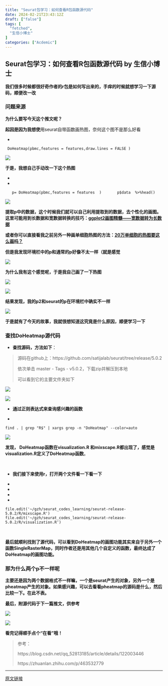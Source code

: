 ```yaml
---
title: "Seurat包学习：如何查看R包函数源代码"
date: 2024-02-21T23:43:12Z
draft: ["false"]
tags: [
  "fetched",
  "生信小博士"
]
categories: ["Acdemic"]
---
```

Seurat包学习：如何查看R包函数源代码 by 生信小博士
------
<div><p><span><strong>我们很多时候都很好奇作者的r包是如何写出来的，手痒的时候就想学习一下源码，顺便改一改</strong></span></p><h3><span>问题来源</span></h3><p><strong><span>为什么要写今天这个推文呢？</span></strong></p><p><strong><span>起因是因为我想使</span></strong>用seurat自带函数画热图，奈何这个图不是那么好看</p><section><ul><li></ul><pre data-lang="objectivec"><code><span> DoHeatmap(pbmc,features = features,draw.lines = FALSE )</span></code></pre></section><p><img data-galleryid="" data-imgfileid="100002359" data-ratio="0.49537037037037035" data-s="300,640" data-src="https://mmbiz.qpic.cn/sz_mmbiz_png/xVhD7345Skuezibr4yibrLLAF81IZ92gl0XGshnnrOss3BgibTODLickzNV786Q8l7wpQz5EnBME1GvoXcmId3iaiaEw/640?wx_fmt=png&amp;from=appmsg" data-type="png" data-w="1080" src="https://mmbiz.qpic.cn/sz_mmbiz_png/xVhD7345Skuezibr4yibrLLAF81IZ92gl0XGshnnrOss3BgibTODLickzNV786Q8l7wpQz5EnBME1GvoXcmId3iaiaEw/640?wx_fmt=png&amp;from=appmsg"></p><p data-pid="lYTZvdDG"><strong><span>于是，我想自己手动改一下这个热图</span></strong><br></p><section><ul><li><li></ul><pre data-lang="perl"><code><span>   p= DoHeatmap(pbmc,features = features  )    </span></code><code><span>   p$data  %&gt;%head()</span></code></pre></section><p><img data-galleryid="" data-imgfileid="100002361" data-ratio="0.3036144578313253" data-s="300,640" data-src="https://mmbiz.qpic.cn/sz_mmbiz_png/xVhD7345Skuezibr4yibrLLAF81IZ92gl00oKRJQp7Y5FfPByPBnJ5InJpFNI6cU63qsVHv4UmEjGv4pDVeqgeibA/640?wx_fmt=png&amp;from=appmsg" data-type="png" data-w="415" src="https://mmbiz.qpic.cn/sz_mmbiz_png/xVhD7345Skuezibr4yibrLLAF81IZ92gl00oKRJQp7Y5FfPByPBnJ5InJpFNI6cU63qsVHv4UmEjGv4pDVeqgeibA/640?wx_fmt=png&amp;from=appmsg"></p><p><strong><span>提取p中的数据，这个时候我们就可以自己利用提取到的数据，去个性化的画图。这里可能用到长数据和宽数据转换的技巧</span></strong><strong><span>：<a target="_blank" href="http://mp.weixin.qq.com/s?__biz=Mzg2NDcxMzYwNg==&amp;mid=2247485531&amp;idx=1&amp;sn=a3b8477a073a71f0d2d9151683fb2715&amp;chksm=ce6466b2f913efa4ef3f38cca4c36a8490b47faff699f2d06840a7fbb2295db3d871fa4f89ed&amp;scene=21#wechat_redirect" textvalue="ggplot2画图精髓——宽数据转为长数据" linktype="text" imgurl="" imgdata="null" data-itemshowtype="0" tab="innerlink" data-linktype="2">ggplot2画图精髓——宽数据转为长数据</a></span></strong></p><p><strong>或者你可以直接看我之前另外一种画单细胞热图的方法：<a target="_blank" href="http://mp.weixin.qq.com/s?__biz=Mzg2NDcxMzYwNg==&amp;mid=2247485468&amp;idx=1&amp;sn=f1955d6d4b5bf01778564e970ce9ed6a&amp;chksm=ce6466f5f913efe3d92e8a8151a56ad27e9d1ac783e790f89bb16cf7f317c90da7a3dc15fba1&amp;scene=21#wechat_redirect" textvalue="20万单细胞的热图要这么画吗？" linktype="text" imgurl="" imgdata="null" data-itemshowtype="0" tab="innerlink" data-linktype="2">20万单细胞的热图要这么画吗？</a><br></strong></p><p><span><strong><span>但是</span></strong></span><span><strong><span>我发现环境栏中的p和通常的p好像不太一样（就是感觉</span></strong></span></p><p><img data-galleryid="" data-imgfileid="100002360" data-ratio="0.355" data-s="300,640" data-src="https://mmbiz.qpic.cn/sz_mmbiz_png/xVhD7345Skuezibr4yibrLLAF81IZ92gl0IVsfTthse2ss623HWxh4H0gys3KVN72Ao2tyaslJ3NPX4QaPdl2KDQ/640?wx_fmt=png&amp;from=appmsg" data-type="png" data-w="400" src="https://mmbiz.qpic.cn/sz_mmbiz_png/xVhD7345Skuezibr4yibrLLAF81IZ92gl0IVsfTthse2ss623HWxh4H0gys3KVN72Ao2tyaslJ3NPX4QaPdl2KDQ/640?wx_fmt=png&amp;from=appmsg"></p><p><strong>为什么我有这个感觉呢，于是我自己画了一下热图</strong></p><p><img data-galleryid="" data-imgfileid="100002363" data-ratio="0.2106951871657754" data-s="300,640" data-src="https://mmbiz.qpic.cn/sz_mmbiz_png/xVhD7345Skuezibr4yibrLLAF81IZ92gl0cX5wmnEox0SwKexRFThwxBYkqxmR59FicY6cia837wiab6cIfeIO5sI2Q/640?wx_fmt=png&amp;from=appmsg" data-type="png" data-w="935" src="https://mmbiz.qpic.cn/sz_mmbiz_png/xVhD7345Skuezibr4yibrLLAF81IZ92gl0cX5wmnEox0SwKexRFThwxBYkqxmR59FicY6cia837wiab6cIfeIO5sI2Q/640?wx_fmt=png&amp;from=appmsg"></p><p><img data-galleryid="" data-imgfileid="100002364" data-ratio="0.7045454545454546" data-s="300,640" data-src="https://mmbiz.qpic.cn/sz_mmbiz_png/xVhD7345Skuezibr4yibrLLAF81IZ92gl0icJqhKU3a29R8mBBdwEZW3zh2zKQsYqG7IE24KU56tOpzfM1a3S8HwQ/640?wx_fmt=png&amp;from=appmsg" data-type="png" data-w="660" src="https://mmbiz.qpic.cn/sz_mmbiz_png/xVhD7345Skuezibr4yibrLLAF81IZ92gl0icJqhKU3a29R8mBBdwEZW3zh2zKQsYqG7IE24KU56tOpzfM1a3S8HwQ/640?wx_fmt=png&amp;from=appmsg"></p><p><strong>结果发现，我的p2和seurat的p在环境栏中确实不一样<br></strong></p><p><img data-croporisrc="https://mmbiz.qpic.cn/sz_mmbiz_png/xVhD7345Skuezibr4yibrLLAF81IZ92gl0DUly7ibgZndr0h3iadXatORwMDEAwnemib83Gn0F1pcoC8neTiavvKTd6A/0?wx_fmt=png&amp;from=appmsg" data-cropx1="0" data-cropx2="650" data-cropy1="0" data-cropy2="647.750865051903" data-galleryid="" data-imgfileid="100002365" data-ratio="0.9953846153846154" data-s="300,640" data-src="https://mmbiz.qpic.cn/sz_mmbiz_jpg/xVhD7345Skuezibr4yibrLLAF81IZ92gl0rPoLV9ezKXGA9uy1cZnS4eyPhvXBIzy8gyrdrexicItSTtxmxxL72hA/640?wx_fmt=jpeg" data-type="jpeg" data-w="650" src="https://mmbiz.qpic.cn/sz_mmbiz_jpg/xVhD7345Skuezibr4yibrLLAF81IZ92gl0rPoLV9ezKXGA9uy1cZnS4eyPhvXBIzy8gyrdrexicItSTtxmxxL72hA/640?wx_fmt=jpeg"></p><p><strong></strong></p><p><strong>于是就有了今天的故事，我就很想知道这究竟是什么原因，顺便学习一下</strong></p><h3><span>查找DoHeatmap源代码</span></h3><ul><li><p data-pid="lYTZvdDG"><strong>查找源码，方法如下</strong>：</p></li></ul><blockquote data-type="2" data-url="" data-author-name="" data-content-utf8-length="113" data-source-title=""><section><section><p data-pid="lYTZvdDG">源码在github上：https://github.com/satijalab/seurat/tree/release/5.0.2<br></p><p><span>依次单击 master - Tags - v5.0.2，下载zip并解压到本地</span></p><p><span>可以看到它的主要文件夹如下</span></p></section></section></blockquote><p><img data-galleryid="" data-imgfileid="100002350" data-ratio="1.2803468208092486" data-s="300,640" data-src="https://mmbiz.qpic.cn/sz_mmbiz_png/xVhD7345Skuezibr4yibrLLAF81IZ92gl0IWjJlp3oYr4cW3NE213cH74IzBF5B3ia6xujWibNq5HzeNPJuaR7dzAA/640?wx_fmt=png&amp;from=appmsg" data-type="png" data-w="346" src="https://mmbiz.qpic.cn/sz_mmbiz_png/xVhD7345Skuezibr4yibrLLAF81IZ92gl0IWjJlp3oYr4cW3NE213cH74IzBF5B3ia6xujWibNq5HzeNPJuaR7dzAA/640?wx_fmt=png&amp;from=appmsg"></p><p><img data-galleryid="" data-imgfileid="100002349" data-ratio="0.9339263024142312" data-s="300,640" data-src="https://mmbiz.qpic.cn/sz_mmbiz_png/xVhD7345Skuezibr4yibrLLAF81IZ92gl0H6sIXdCdXcCQhaQxTQEf7xhNwibibbIDQP1g0D7iceuZOP0j7Xdh01HsA/640?wx_fmt=png&amp;from=appmsg" data-type="png" data-w="787" src="https://mmbiz.qpic.cn/sz_mmbiz_png/xVhD7345Skuezibr4yibrLLAF81IZ92gl0H6sIXdCdXcCQhaQxTQEf7xhNwibibbIDQP1g0D7iceuZOP0j7Xdh01HsA/640?wx_fmt=png&amp;from=appmsg"><br></p><ul><li><p><strong>通过正则表达式来查询感兴趣的函数</strong><br></p></li></ul><section><ul><li></ul><pre data-lang="cpp"><code><span>find . | grep "R$" | xargs grep -n "DoHeatmap" --color=auto</span></code></pre></section><p><img data-galleryid="" data-imgfileid="100002351" data-ratio="0.20185185185185187" data-s="300,640" data-src="https://mmbiz.qpic.cn/sz_mmbiz_png/xVhD7345Skuezibr4yibrLLAF81IZ92gl0BS9URGWn9emnA4icA0tCo2X6XHxGNVxC9PF7YDqPf1dTp8Ps8d6Pic9Q/640?wx_fmt=png&amp;from=appmsg" data-type="png" data-w="1080" src="https://mmbiz.qpic.cn/sz_mmbiz_png/xVhD7345Skuezibr4yibrLLAF81IZ92gl0BS9URGWn9emnA4icA0tCo2X6XHxGNVxC9PF7YDqPf1dTp8Ps8d6Pic9Q/640?wx_fmt=png&amp;from=appmsg"></p><p><strong>发现， DoHeatmap函数在visualization.R 和mixscape.R都出现了，感觉是visualization.R定义了DoHeatmap函数</strong><span>。</span></p><p><span><br></span></p><ul><li><p><strong>我们接下来使用r，打开两个文件看一下看一下</strong></p></li></ul><section><ul><li><li><li><li></ul><pre data-lang="sql"><code><span>file.edit('~/gzh/seurat_codes_learning/seurat-release-5.0.2/R/mixscape.R')</span></code><code><span><br></span></code><code><span>file.edit('~/gzh/seurat_codes_learning/seurat-release-5.0.2/R/visualization.R')</span></code><code><span><br></span></code></pre></section><p><br></p><p><strong>最后就顺利找到了</strong><strong>源代码，可以看到DoHeatmap的画图功能其实来自于另外一个函数SingleRasterMap，同时作者还是用其他几个自定义的函数，最终达成了DoHeatmap的画图功能。</strong></p><h3><span>那为什么两个p不一样呢</span></h3><p><strong>主要还是因为两个数据格式不一样嘛，一个是seurat产生的对象，另外一个是pheatmap产生的对象。如果感兴趣，可以去看看pheatmap的源码是什么，然后比较一下。在此不表。<br></strong></p><p><strong>最后，附源代码于下一篇推文，供参考</strong></p><p><img data-imgfileid="100002369" data-ratio="1" data-src="https://mmbiz.qpic.cn/mmbiz_gif/4TKeL1ZejtlKxOib5kmKX6ic6eX0w0WK5jvhtz9yBRsO3OI4yr6S5iaLNM7AbAeuPDHXMvDdur2DRz9wyiax4lEviag/640?wx_fmt=gif&amp;wxfrom=5&amp;wx_lazy=1" data-type="gif" data-w="240" src="https://mmbiz.qpic.cn/mmbiz_gif/4TKeL1ZejtlKxOib5kmKX6ic6eX0w0WK5jvhtz9yBRsO3OI4yr6S5iaLNM7AbAeuPDHXMvDdur2DRz9wyiax4lEviag/640?wx_fmt=gif&amp;wxfrom=5&amp;wx_lazy=1"><br></p><p><img data-imgfileid="100002368" data-ratio="0.05278592375366569" data-src="https://mmbiz.qpic.cn/mmbiz/4TKeL1Zejtlq03ZOSZiaTlic1MxgdKiaxTbOZ7ZSe0Xx1Ca8xF3L6Nyj1FYUajtYrSmRIHyZVSsAve0EAvEicZONpg/640?wx_fmt=jpeg&amp;wxfrom=5&amp;wx_lazy=1&amp;wx_co=1" data-type="other" data-w="341" src="https://mmbiz.qpic.cn/mmbiz/4TKeL1Zejtlq03ZOSZiaTlic1MxgdKiaxTbOZ7ZSe0Xx1Ca8xF3L6Nyj1FYUajtYrSmRIHyZVSsAve0EAvEicZONpg/640?wx_fmt=jpeg&amp;wxfrom=5&amp;wx_lazy=1&amp;wx_co=1"></p><p><strong><span>看完记得顺手点个</span></strong><span><strong><span>“在看”</span></strong></span><strong><span>哦！</span></strong></p><p><span><strong></strong></span></p><blockquote data-type="2" data-url="" data-author-name="" data-content-utf8-length="101" data-source-title=""><section><section><p><span>参考：</span></p><p><span>https://blog.csdn.net/qq_52813185/article/details/122003446</span></p><p><span>https://zhuanlan.zhihu.com/p/463532779</span><strong></strong></p></section></section></blockquote><p><mp-style-type data-value="3"></mp-style-type></p></div>  
<hr>
<a href="https://mp.weixin.qq.com/s/6CHG8UievgjpJIqbZOBFEg",target="_blank" rel="noopener noreferrer">原文链接</a>
